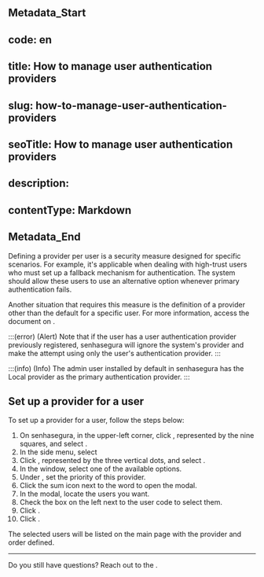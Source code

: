## Metadata_Start 
## code: en
## title: How to manage user authentication providers 
## slug: how-to-manage-user-authentication-providers 
## seoTitle: How to manage user authentication providers 
## description:  
## contentType: Markdown 
## Metadata_End
Defining a provider per user is a security measure designed for specific scenarios. For example, it's applicable when dealing with high-trust users who must set up a fallback mechanism for authentication. The system should allow these users to use an alternative option whenever primary authentication fails.

Another situation that requires this measure is the definition of a provider other than the default for a specific user. For more information, access the document on .

:::(error) (Alert)
Note that if the user has a user authentication provider previously registered, senhasegura will ignore the system's provider and make the attempt using only the user's authentication provider.
:::

:::(info) (Info)
The admin user installed by default in senhasegura has the Local provider as the primary authentication provider.
:::

## Set up a provider for a user

To set up a provider for a user, follow the steps below:

1. On senhasegura, in the upper-left corner, click , represented by the nine squares, and select .
2. In the side menu, select 
3. Click , represented by the three vertical dots, and select .
4. In the  window, select one of the available options.
5. Under , set the priority of this provider.
6. Click the sum icon next to the word  to open the  modal.
7. In the  modal, locate the users you want.
8. Check the box on the left next to the user code to select them.
9. Click .
10. Click .

The selected users will be listed on the main page with the provider and order defined.

***

Do you still have questions? Reach out to the .